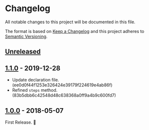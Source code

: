 # Changelog

All notable changes to this project will be documented in this file.

The format is based on [Keep a Changelog](http://keepachangelog.com/en/1.0.0/)
and this project adheres to [Semantic Versioning](http://semver.org/spec/v2.0.0.html).

## [Unreleased]

## [1.1.0] - 2019-12-28

- Update declaration file. (ee0d0f44f1253e326424e39179f224619e4ab86f)
- Refined `steps` method. (83b5dbb6c42548d48c638368a0ff9a4b9c600fd7)

## [1.0.0] - 2018-05-07

First Release. 🤩

[Unreleased]: https://github.com/archco/transition-timing/compare/v1.1.0...HEAD
[1.1.0]: https://github.com/archco/transition-timing/compare/v1.0.0...v1.1.0
[1.0.0]: https://github.com/archco/transition-timing/compare/c9c506e...v1.0.0
